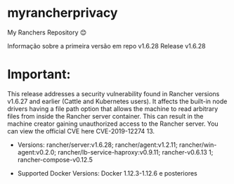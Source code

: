 # myrancherprivacy
My Ranchers Repository 😊

Informação sobre a primeira versão em repo v1.6.28
Release v1.6.28

# Important:
This release addresses a security vulnerability found in Rancher versions v1.6.27 and earlier (Cattle and Kubernetes users). It affects the built-in node drivers having a file path option that allows the machine to read arbitrary files from inside the Rancher server container. This can result in the machine creator gaining unauthorized access to the Rancher server. You can view the official CVE here CVE-2019-12274 13.

- Versions:
rancher/server:v1.6.28; 
rancher/agent:v1.2.11; 
rancher/win-agent:v0.2.0; 
rancher/lb-service-haproxy:v0.9.11; 
rancher-v0.6.13 1; 
rancher-compose-v0.12.5

- Supported Docker Versions:
Docker 1.12.3-1.12.6 e posteriores

